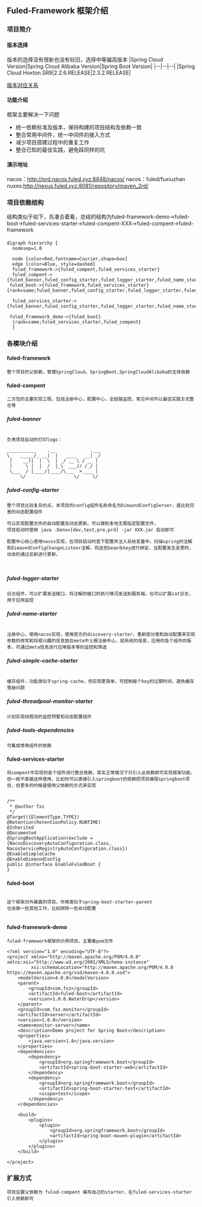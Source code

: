 
## Fuled-Framework 框架介绍

### 项目简介

#### 版本选择

版本的选择没有很新也没有较旧，选择中等偏高版本
|Spring Cloud Version|Spring Cloud Alibaba Version|Spring Boot Version|
|--|--|--|
|Spring Cloud Hoxton.SR9|2.2.6.RELEASE|2.3.2.RELEASE|

[版本对应关系](https://https://github.com/alibaba/spring-cloud-alibaba/wiki/%E7%89%88%E6%9C%AC%E8%AF%B4%E6%98%8E)

#### 功能介绍

框架主要解决一下问题

 - 统一依赖标准及版本，保持构建的项目结构及依赖一致
 - 整合常用中间件，统一中间件的接入方式
 - 减少项目搭建过程中的重复工作
 - 整合已知的最佳实践，避免踩同样的坑

#### 演示地址
nacos：http://prd.nacos.fuled.xyz:8848/nacos/
nacos：fuled/fuxiuzhan
nuxes:http://nexus.fuled.xyz:8081/repository/maven_2rd/

### 项目依赖结构

结构类似于如下，先凑合着看，总结的结构为fuled-framework-demo->fuled-boot->fuled-services-starter->fuled-compent-XXX->fuled-compent->fuled-framework

#### 

```graphviz
digraph hierarchy {
  nodesep=1.0 
  
  node [color=Red,fontname=Courier,shape=box]
  edge [color=Blue, style=dashed]
  fuled_framework->{fuled_compent,fuled_services_starter}
  fuled_compent->{fuled_banner,fuled_config_starter,fuled_logger_starter,fuled_name_starter,fuled_simple_cache_starter,fuled_threadpool_monitor_starter,fuled_tools_dependencies}
 fuled_boot->{fuled_framework,fuled_services_starter} {rank=same;fuled_banner,fuled_config_starter,fuled_logger_starter,fuled_name_starter,fuled_simple_cache_starter,fuled_threadpool_monitor_starter,fuled_tools_dependencies}
 
  fuled_services_starter->{fuled_banner,fuled_config_starter,fuled_logger_starter,fuled_name_starter,fuled_simple_cache_starter,fuled_threadpool_monitor_starter,fuled_tools_dependencies}
 
 fuled_framework_demo->{fuled_boot}
  {rank=same;fuled_services_starter,fuled_compent}
  }
```

### 各模块介绍

#### fuled-framework

```tex=
整个项目的父依赖，管理SpringCloud，SpringBoot,SpringCloudAlibaba的主体依赖
```

#### fuled-compent

```tex=
二方包的主要实现工程，包括注册中心，配置中心，全链路监控，常见中间件以最佳实践方式整合等
```

##### fuled-banner

```tex=

负责项目启动时打印logo：

___________    .__             .___
\_   _____/_ __|  |   ____   __| _/
 |    __)|  |  \  | _/ __ \ / __ |
 |     \ |  |  /  |_\  ___// /_/ |
 \___  / |____/|____/\___  >____ |
     \/                  \/     \/
```
##### fuled-config-starter
```tex=
整个项目比较复杂的点，本项目的config组件名称命名为DimaondConfigServer，是比较完善的动态配置组件

可以实现配置文件的自动配置及动态更新。可以做到本地无需指定配置文件，
项目启动时使用 java -Denv=[dev,test,pre,prd] -jar XXX.jar 启动即可

配置中心核心使用nacos实现，在项目启动时查下配置并注入系统变量中，扫描spring的注解和DimaondConfigChangeListenr注解，将这些bean与key进行绑定，当配置发生变更时，动态的通过反射进行更新。



```
##### fuled-logger-starter
```text
日志组件，可以扩展发送接口，将注解的接口的执行情况发送到服务端。也可以扩展cat日志，用于应用监控

```

##### fuled-name-starter
```text

注册中心，使用nacos实现，使用官方的discovery-starter，重新部分类和自动配置来实现参数的改写和将感兴趣的信息放在meta中上报注册中心，如系统的信息，应用的各个组件的版本，可通过meta信息进行应用版本等的监控和筛选

```
##### fuled-simple-cache-starter

```text

缓存组件，功能类似于spring-cache，但实现更简单，可控制每个key的过期时间，避免缓存雪崩问题

```
##### fuled-threadpool-monitor-starter
```text
计划实现线程池的监控预警和动态配置组件

```
##### fuled-tools-dependencies

```text
可集成常用组件的依赖
```

#### fuled-services-starter
```text
将compent中实现的各个组件进行整合依赖，其实正常情况下只引入此依赖即可实现框架功能，
但一般不直接这样使用，比如你可以直接引入springboot的依赖把项目编程springboot项目，但更多的时候是使用父依赖的方式来实现
```
```javascript=

/**
 * @author fxz
 */
@Target({ElementType.TYPE})
@Retention(RetentionPolicy.RUNTIME)
@Inherited
@Documented
@SpringBootApplication(exclude = {NacosDiscoveryAutoConfiguration.class, NacosServiceRegistryAutoConfiguration.class})
@EnableSimpleCache
@EnableDimaondConfig
public @interface EnableFuledBoot {
}
```
#### fuled-boot

```text

这个框架对外暴露的项目，作用类似于spring-boot-starter-parent
也会做一些其他工作，比如排除一些自动配置

```

```java=

```
#### fuled-framework-demo
```text
fuled-framework框架的示例项目，主要看pom文件
```
```xml=
<?xml version="1.0" encoding="UTF-8"?>
<project xmlns="http://maven.apache.org/POM/4.0.0" xmlns:xsi="http://www.w3.org/2001/XMLSchema-instance"
         xsi:schemaLocation="http://maven.apache.org/POM/4.0.0 https://maven.apache.org/xsd/maven-4.0.0.xsd">
    <modelVersion>4.0.0</modelVersion>
    <parent>
        <groupId>com.fxz</groupId>
        <artifactId>fuled-boot</artifactId>
        <version>1.0.0.WaterDrop</version>
    </parent>
    <groupId>com.fxz.monitor</groupId>
    <artifactId>server</artifactId>
    <version>1.0.0</version>
    <name>monitor-server</name>
    <description>Demo project for Spring Boot</description>
    <properties>
        <java.version>1.8</java.version>
    </properties>
    <dependencies>
        <dependency>
            <groupId>org.springframework.boot</groupId>
            <artifactId>spring-boot-starter-web</artifactId>
        </dependency>
        <dependency>
            <groupId>org.springframework.boot</groupId>
            <artifactId>spring-boot-starter-test</artifactId>
            <scope>test</scope>
        </dependency>
    </dependencies>

    <build>
        <plugins>
            <plugin>
                <groupId>org.springframework.boot</groupId>
                <artifactId>spring-boot-maven-plugin</artifactId>
            </plugin>
        </plugins>
    </build>

</project>
```

### 扩展方式

```text
项目设置父依赖为 fuled-compent 编写自己的starter，在fuled-services-starter 引入依赖即可
```


